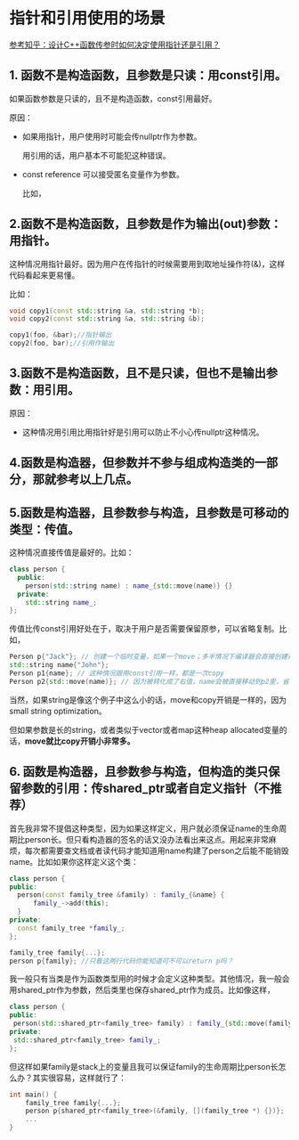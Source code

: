 # 指针和引用使用的场景

[参考知乎：设计C++函数传参时如何决定使用指针还是引用？](https://www.zhihu.com/question/31276547)

## 1. 函数不是构造函数，且参数是只读：用const引用。

如果函数参数是只读的，且不是构造函数，const引用最好。

原因：

- 如果用指针，用户使用时可能会传nullptr作为参数。

  用引用的话，用户基本不可能犯这种错误。

- const reference 可以接受匿名变量作为参数。

  比如，

## 2.函数不是构造函数，且参数是作为输出(out)参数：用指针。

这种情况用指针最好。因为用户在传指针的时候需要用到取地址操作符(&)，这样代码看起来更易懂。

比如：

```cpp
void copy1(const std::string &a, std::string *b);
void copy2(const std::string &a, std::string &b);

copy1(foo, &bar);//指针输出
copy2(foo, bar);//引用作输出
```

## 3.函数不是构造函数，且不是只读，但也不是输出参数：用引用。

原因：

- 这种情况用引用比用指针好是引用可以防止不小心传nullptr这种情况。

## 4.函数是构造器，但参数并不参与组成构造类的一部分，那就参考以上几点。

## 5.函数是构造器，且参数参与构造，且参数是可移动的类型：传值。

这种情况直接传值是最好的。比如：

```cpp
class person {
  public:
    person(std::string name) : name_{std::move(name)} {}
  private:
    std::string name_;
};
```

传值比传const引用好处在于，取决于用户是否需要保留原参，可以省略复制。比如，

```cpp
Person p{"Jack"}; // 创建一个临时变量，如果一个move；多半情况下编译器会直接创建在Person里
std::string name{"John"};
Person p1{name}; // 这种情况跟用const引用一样，都是一次copy
Person p2{std::move(name)}; // 因为被转化成了右值，name会被直接移动到p2里，省掉一次copy
```

当然，如果string是像这个例子中这么小的话，move和copy开销是一样的，因为small string optimization。

但如果参数是长的string，或者类似于vector或者map这种heap allocated变量的话，**move就比copy开销小非常多。**

## 6. 函数是构造器，且参数参与构造，但构造的类只保留参数的引用：传shared_ptr或者自定义指针（不推荐）

首先我非常不提倡这种类型，因为如果这样定义，用户就必须保证name的生命周期比person长。但只看构造器的签名的话又没办法看出来这点。用起来非常麻烦，每次都需要查文档或者读代码才能知道用name构建了person之后能不能销毁name。比如如果你这样定义这个类：

```cpp
class person {
public:
  person(const family_tree &family) : family_{&name} {
      family_->add(this);
  }
private:
  const family_tree *family_;
};

family_tree family{...};
person p{family}; //只看这两行代码你能知道可不可以return p吗？
```

我一般只有当类是作为函数类型用的时候才会定义这种类型。其他情况，我一般会用shared_ptr作为参数，然后类里也保存shared_ptr作为成员。比如像这样，

```cpp
class person {
public:
 person(std::shared_ptr<family_tree> family) : family_{std::move(family)} {}
private:
 std::shared_ptr<family_tree> family_;
};
```

但这样如果family是stack上的变量且我可以保证family的生命周期比person长怎么办？其实很容易，这样就行了：

```cpp
int main() {
    family_tree family{...};
    person p{shared_ptr<family_tree>(&family, [](family_tree *) {})};
    ...
}
```





